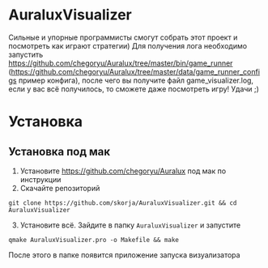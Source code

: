 # AuraluxVisualizer
Сильные и упорные программисты смогут собрать этот проект и посмотреть как играют стратегии) Для получения лога необходимо запустить https://github.com/chegoryu/Auralux/tree/master/bin/game_runner (https://github.com/chegoryu/Auralux/tree/master/data/game_runner_configs пример конфига), после чего вы получите файл game_visualizer.log, если у вас всё получилось, то сможете даже посмотреть игру! Удачи ;)

# Установка
## Установка под мак

1) Установите https://github.com/chegoryu/Auralux под мак по инструкции
2) Скачайте репозиторий
```
git clone https://github.com/skorja/AuraluxVisualizer.git && cd AuraluxVisualizer
```

3) Установите всё. Зайдите в папку ```AuraluxVisualizer``` и запустите
```
qmake AuraluxVisualizer.pro -o Makefile && make
```
После этого в папке появится приложение запуска визуализатора

